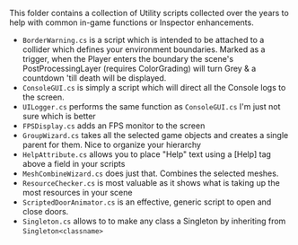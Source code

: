 This folder contains a collection of Utility scripts collected over the years to help with common in-game functions or Inspector enhancements.

* `BorderWarning.cs` is a script which is intended to be attached to a collider which defines your environment boundaries. Marked as a trigger, when the Player enters the boundary the scene's PostProcessingLayer (requires ColorGrading) will turn Grey & a countdown 'till death will be displayed.
* `ConsoleGUI.cs` is simply a script which will direct all the Console logs to the screen.
* `UILogger.cs` performs the same function as `ConsoleGUI.cs` I'm just not sure which is better
* `FPSDisplay.cs` adds an FPS monitor to the screen
* `GroupWizard.cs` takes all the selected game objects and creates a single parent for them. Nice to organize your hierarchy
* `HelpAttribute.cs` allows you to place "Help" text using a [Help] tag above a field in your scripts
* `MeshCombineWizard.cs` does just that. Combines the selected meshes.
* `ResourceChecker.cs` is most valuable as it shows what is taking up the most resources in your scene
* `ScriptedDoorAnimator.cs` is an effective, generic script to open and close doors.
* `Singleton.cs` allows to to make any class a Singleton by inheriting from `Singleton<classname>`
